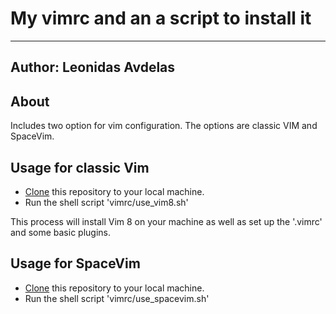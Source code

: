 # My vimrc and an a script to install it #
---------------------------------------------
## Author: Leonidas Avdelas

## About
Includes two option for vim configuration. The options are classic VIM and SpaceVim.
## Usage for classic Vim

- [Clone](https://help.github.com/articles/cloning-a-repository/) this repository to your local machine.
- Run the shell script 'vimrc/use_vim8.sh'

This process will install Vim 8 on your machine as well as set up the '.vimrc' and some basic plugins.

## Usage for SpaceVim
- [Clone](https://help.github.com/articles/cloning-a-repository/) this repository to your local machine.
- Run the shell script 'vimrc/use_spacevim.sh'
